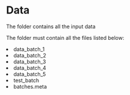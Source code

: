 # Data
The folder contains all the input data

The folder must contain all the files listed below:
<li>data_batch_1
  <li> data_batch_2
    <li> data_batch_3
      <li> data_batch_4
        <li> data_batch_5
          <li> test_batch
            <li> batches.meta
